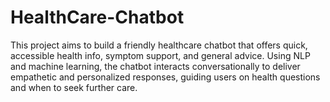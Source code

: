 # HealthCare-Chatbot
This project aims to build a friendly healthcare chatbot that offers quick, accessible health info, symptom support, and general advice. Using NLP and machine learning, the chatbot interacts conversationally to deliver empathetic and personalized responses, guiding users on health questions and when to seek further care.
